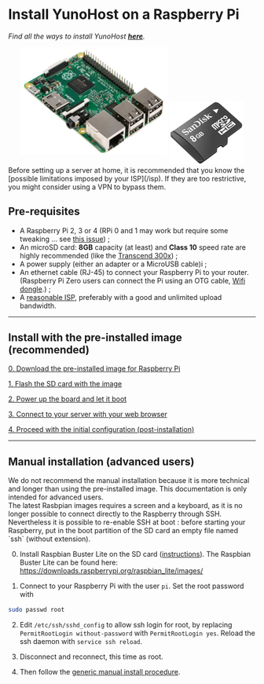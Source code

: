 # Install YunoHost on a Raspberry Pi

*Find all the ways to install YunoHost **[here](/install)**.*

<center>
<img src="/images/raspberrypi.jpg" width=300 style="padding-bottom:20px">
<img src="/images/micro-sd-card.jpg">
</center>

<div class="alert alert-info" markdown="1">
Before setting up a server at home, it is recommended that you know the [possible limitations imposed by your ISP](/isp). If they are too restrictive, you might consider using a VPN to bypass them.
</div>

## Pre-requisites

- A Raspberry Pi 2, 3 or 4 (RPi 0 and 1 may work but require some tweaking ... see [this issue](https://github.com/YunoHost/issues/issues/1423)) ;
- An microSD card: **8GB** capacity (at least) and **Class 10** speed rate are highly recommended (like the [Transcend 300x](http://www.amazon.fr/Transcend-microSDHC-adaptateur-TS32GUSDU1E-Emballage/dp/B00CES44EO)) ;
- A power supply (either an adapter or a MicroUSB cable)i ;
- An ethernet cable (RJ-45) to connect your Raspberry Pi to your router. (Raspberry Pi Zero users can connect the Pi using an OTG cable, [Wifi dongle](https://core-electronics.com.au/tutorials/raspberry-pi-zerow-headless-wifi-setup.html).) ;
- A [reasonable ISP](/isp), preferably with a good and unlimited upload bandwidth.

---

## Install with the pre-installed image (recommended)

<a class="btn btn-lg btn-default" href="/images">0. Download the pre-installed image for Raspberry Pi</a>

<a class="btn btn-lg btn-default" href="/burn_or_copy_iso">1. Flash the SD card with the image</a>

<a class="btn btn-lg btn-default" href="/plug_and_boot">2. Power up the board and let it boot</a>

<a class="btn btn-lg btn-default" href="/ssh">3. Connect to your server with your web browser</a>

<a class="btn btn-lg btn-default" href="/postinstall">4. Proceed with the initial configuration (post-installation)</a>

---

## Manual installation (advanced users)

<div class="alert alert-warning" markdown="1">
We do not recommend the manual installation because it is more technical and longer than using the pre-installed image. This documentation is only intended for advanced users.
</div>

<div class="alert alert-warning" markdown="1">
The latest Rasbpian images requires a screen and a keyboard, as it is no longer possible to connect directly to the Raspberry through SSH. Nevertheless it is possible to re-enable SSH at boot : before starting your Raspberry, put in the boot partition of the SD card an empty file named `ssh` (without extension).
</div>

0. Install Raspbian Buster Lite on the SD card ([instructions](https://www.raspberrypi.org/downloads/raspbian/)). The Raspbian Buster Lite can be found here: https://downloads.raspberrypi.org/raspbian_lite/images/

1. Connect to your Raspberry Pi with the user `pi`. Set the root password with 
```bash
sudo passwd root
```

2. Edit `/etc/ssh/sshd_config` to allow ssh login for root, by replacing `PermitRootLogin without-password` with `PermitRootLogin yes`. Reload the ssh daemon with `service ssh reload`.

3. Disconnect and reconnect, this time as root.

4. Then follow the <a href="/install_manually">generic manual install procedure</a>.

